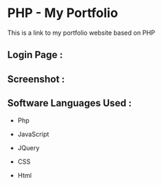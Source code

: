 # PHP - My Portfolio

This is a link to my portfolio website based on PHP

## Login Page :

## Screenshot :


## Software Languages Used :

* Php

* JavaScript

* JQuery

* CSS

* Html
